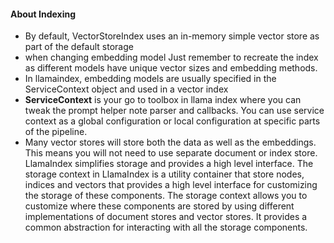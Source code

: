 #### About Indexing 

- By default, VectorStoreIndex uses an in-memory simple vector store as part of the default storage
- when changing embedding model
  Just remember to recreate the index as different models have unique vector sizes and embedding methods.
- In llamaindex, embedding models are usually specified in the ServiceContext object and used in a vector index
- **ServiceContext** is your go to toolbox in llama index where you can tweak the prompt helper note parser and callbacks.
  You can use service context as a global configuration or local configuration at specific parts of the pipeline.
- Many vector stores will store both the data as well as the embeddings.
  This means you will not need to use separate document or index store.
  LlamaIndex simplifies storage and provides a high level interface.
  The storage context in LlamaIndex is a utility container that store nodes, indices and vectors that
  provides a high level interface for customizing the storage of these components.
  The storage context allows you to customize where these components are stored by using different implementations
  of document stores and vector stores.
  It provides a common abstraction for interacting with all the storage components.